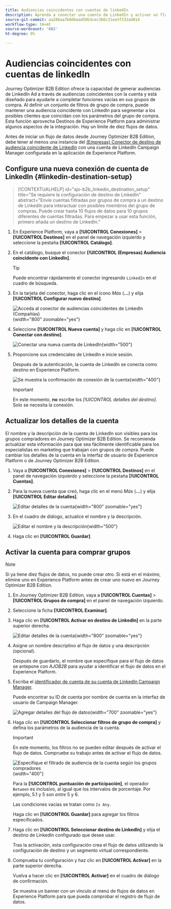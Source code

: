 ```yaml
---
title: Audiencias coincidentes con cuentas de linkedIn
description: Aprenda a conectar una cuenta de LinkedIn y activar un flujo de datos para comprar grupos.
source-git-commit: aa286aa7b0dbead59b3cec3b6c21ee3f332ad814
workflow-type: tm+mt
source-wordcount: '682'
ht-degree: 8%

---
```


# Audiencias coincidentes con cuentas de linkedIn

Journey Optimizer B2B Edition ofrece la capacidad de generar audiencias de LinkedIn Ad a través de audiencias coincidentes con la cuenta y está diseñado para ayudarle a completar funciones vacías en sus grupos de compra. Al definir un conjunto de filtros de grupo de compra, puede mantener una audiencia coincidente con LinkedIn para segmentar a los posibles clientes que coincidan con los parámetros del grupo de compra. Esta función aprovecha Destinos de Experience Platform para administrar algunos aspectos de la integración. Hay un límite de diez flujos de datos.

Antes de iniciar un flujo de datos desde Journey Optimizer B2B Edition, debe tener al menos una instancia del [(Empresas) Conector de destino de audiencia coincidente de LinkedIn](https://experienceleague.adobe.com/en/docs/experience-platform/destinations/catalog/social/linkedin#connect) con una cuenta de LinkedIn Campaign Manager configurada en la aplicación de Experience Platform.

## Configure una nueva conexión de cuenta de LinkedIn {#linkedin-destination-setup}

>[!CONTEXTUALHELP]
>id="ajo-b2b_linkedin_destination_setup"
>title="Se requiere la configuración de destino de LinkedIn"
>abstract="Envíe cuentas filtradas por grupos de compra a un destino de LinkedIn para interactuar con posibles miembros del grupo de compras. Puede crear hasta 10 flujos de datos para 10 grupos diferentes de cuentas filtradas. Para empezar a usar esta función, primero añada un destino de LinkedIn."

1. En Experience Platform, vaya a **[!UICONTROL Conexiones]** > **[!UICONTROL Destinos]** en el panel de navegación izquierdo y seleccione la pestaña **[!UICONTROL Catálogo]**.

1. En el catálogo, busque el conector **[!UICONTROL (Empresas) Audiencia coincidente con LinkedIn]**.

   >[!TIP]
   >
   >Puede encontrar rápidamente el conector ingresando `LinkedIn` en el cuadro de búsqueda.

1. En la tarjeta del conector, haga clic en el icono _Más_ (**...**) y elija **[!UICONTROL Configurar nuevo destino]**.

   ![Acceda al conector de audiencias coincidentes de LinkedIn (Compañías)](./assets/aep-destinations-catalog-linkedin.png){width="800" zoomable="yes"}

1. Seleccione **[!UICONTROL Nueva cuenta]** y haga clic en **[!UICONTROL Conectar con destino]**.

   ![Conectar una nueva cuenta de LinkedIn](./assets/aep-destinations-catalog-linkedin-new-account.png){width="500"}

1. Proporcione sus credenciales de LinkedIn e inicie sesión.

   Después de la autenticación, la cuenta de LinkedIn se conecta como destino en Experience Platform.

   ![Se muestra la confirmación de conexión de la cuenta](./assets/aep-destinations-catalog-linkedin-connected.png){width="400"}

   >[!IMPORTANT]
   >
   >En este momento, **no** escribe los _[!UICONTROL detalles del destino]_. Solo se necesita la conexión.

## Actualizar los detalles de la cuenta

El nombre y la descripción de la cuenta de LinkedIn son visibles para los grupos compradores en Journey Optimizer B2B Edition. Se recomienda actualizar esta información para que sea fácilmente identificable para los especialistas en marketing que trabajan con grupos de compra. Puede cambiar los detalles de la cuenta en la interfaz de usuario de Experience Platform o de Journey Optimizer B2B Edition.

1. Vaya a **[!UICONTROL Conexiones]** > **[!UICONTROL Destinos]** en el panel de navegación izquierdo y seleccione la pestaña **[!UICONTROL Cuentas]**.

1. Para la nueva cuenta que creó, haga clic en el menú _Más_ (**...**) y elija **[!UICONTROL Editar detalles]**.

   ![Editar detalles de la cuenta](./assets/aep-destinations-accounts-edit-details.png){width="800" zoomable="yes"}

1. En el cuadro de diálogo, actualice el nombre y la descripción.

   ![Editar el nombre y la descripción](./assets/destinations-linkedin-account-edit-details-dialog.png){width="500"}

1. Haga clic en **[!UICONTROL Guardar]**.

## Activar la cuenta para comprar grupos

>[!NOTE]
>
>Si ya tiene diez flujos de datos, no puede crear otro. Si está en el máximo, elimine uno en Experience Platform antes de crear uno nuevo en Journey Optimizer B2B Edition.

1. En Journey Optimizer B2B Edition, vaya a **[!UICONTROL Cuentas]** > **[!UICONTROL Grupos de compra]** en el panel de navegación izquierdo.

1. Seleccione la ficha **[!UICONTROL Examinar]**.

1. Haga clic en **[!UICONTROL Activar en destino de LinkedIn]** en la parte superior derecha.

   ![Editar detalles de la cuenta](./assets/activate-linkedin-destination.png){width="800" zoomable="yes"}

1. Asigne un nombre descriptivo al flujo de datos y una descripción (opcional).

   Después de guardarlo, el nombre que especifique para el flujo de datos se antepone con _AJOB2B_ para ayudar a identificar el flujo de datos en el Experience Platform.

1. Escriba el [identificador de cuenta de su cuenta de LinkedIn Campaign Manager](https://www.linkedin.com/help/lms/answer/a424270).

   Puede encontrar su ID de cuenta por nombre de cuenta en la interfaz de usuario de Campaign Manager.

   ![Agregar detalles del flujo de datos](./assets/destinations-linkedin-activate-details.png){width="700" zoomable="yes"}

1. Haga clic en **[!UICONTROL Seleccionar filtros de grupo de compra]** y defina los parámetros de la audiencia de la cuenta.

   >[!IMPORTANT]
   >
   >En este momento, los filtros no se pueden editar después de activar el flujo de datos. Compruebe su trabajo antes de activar el flujo de datos.

   ![Especifique el filtrado de audiencia de la cuenta según los grupos compradores](./assets/destinations-linkedin-activate-buying-group-filters.png){width="400"}

   Para la **[!UICONTROL puntuación de participación]**, el operador `Between` es inclusivo, al igual que los intervalos de porcentaje. Por ejemplo, 5.1 y 5 son _entre_ 5 y 6.

   Las condiciones vacías se tratan como `Is Any`.

   Haga clic en **[!UICONTROL Guardar]** para agregar los filtros especificados.

1. Haga clic en **[!UICONTROL Seleccionar destino de LinkedIn]** y elija el destino de LinkedIn configurado que desee usar.

   Tras la activación, esta configuración crea el flujo de datos utilizando la configuración de destino y un segmento virtual correspondiente.

1. Comprueba tu configuración y haz clic en **[!UICONTROL Activar]** en la parte superior derecha.

   Vuelva a hacer clic en **[!UICONTROL Activar]** en el cuadro de diálogo de confirmación.

   Se muestra un banner con un vínculo al menú de flujos de datos en Experience Platform para que pueda comprobar el registro de flujo de datos.
